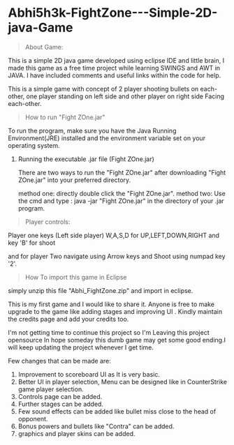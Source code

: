 # Abhi5h3k-FightZone---Simple-2D-java-Game


>About Game: 

This is a simple 2D java game developed using eclipse IDE and little brain, I made this game as a free time project while learning SWINGS and AWT in JAVA. I have included comments and useful links within the code for help. 

This is a simple game with concept of 2 player shooting bullets on each-other, one player standing on left side and other player on right side Facing each-other. 

>How to run "Fight ZOne.jar"

To run the program, make sure you have the Java Running Environment(JRE)  installed and the environment variable set
on your operating system.

1. Running the executable .jar file (Fight ZOne.jar)

	There are two ways to run the "Fight ZOne.jar" after downloading "Fight ZOne.jar" into your preferred directory.
	
	method one: directly double click the "Fight ZOne.jar".
	method two: Use the cmd and type : java -jar "Fight ZOne.jar" in the directory of your .jar program.


>Player controls:

Player one keys (Left side player) 
W,A,S,D for UP,LEFT,DOWN,RIGHT and key 'B' for shoot 

and for player Two 
navigate using Arrow keys and Shoot using numpad key '2'. 

>How To import this game in Eclipse

  simply unzip this file "Abhi_FightZone.zip" and import in eclipse.


This is my first game and I would like to share it. Anyone  is free to  make upgrade to the game like adding stages and improving UI . Kindly maintain the credits page and add your credits too.   

I'm not getting time to continue this project so I'm Leaving this project opensource In hope someday this dumb game may get some good ending.I will keep updating the project whenever I get time.



Few changes that can be made are:
1. Improvement to scoreboard UI as It is very basic.
2. Better UI in player selection, Menu can be designed like in CounterStrike game player selection.
3. Controls page can be added.
4. Further stages can be added. 
5. Few sound effects can be added like bullet miss close to the head of opponent. 
6. Bonus powers and bullets like "Contra" can be added.
7. graphics and player skins can be added. 


